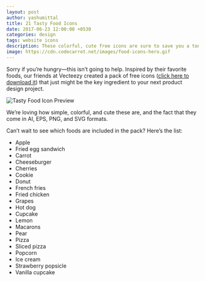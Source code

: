 ```yaml
---
layout: post
author: yashumittal
title: 21 Tasty Food Icons
date: 2017-06-23 12:00:00 +0530
categories: design
tags: website icons
description: These colorful, cute free icons are sure to save you a ton of time on your next product design project.
image: https://cdn.codecarrot.net/images/food-icons-hero.gif
---
```


Sorry if you’re hungry—this isn’t going to help. Inspired by their favorite foods, our friends at Vecteezy created a pack of free icons ([click here to download it](//www.instamojo.com/codecarrot/21-tasty-food-icons/)) that just might be the key ingredient to your next product design project.

![Tasty Food Icon Preview](https://cdn.codecarrot.net/images/free-icons-food.png)

We’re loving how simple, colorful, and cute these are, and the fact that they come in AI, EPS, PNG, and SVG formats.

Can’t wait to see which foods are included in the pack? Here’s the list:

* Apple
* Fried egg sandwich
* Carrot
* Cheeseburger
* Cherries
* Cookie
* Donut
* French fries
* Fried chicken
* Grapes
* Hot dog
* Cupcake
* Lemon
* Macarons
* Pear
* Pizza
* Sliced pizza
* Popcorn
* Ice cream
* Strawberry popsicle
* Vanilla cupcake

